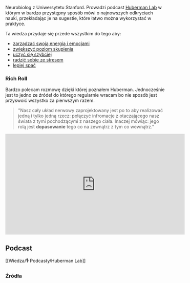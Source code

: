 Neurobiolog z Uniwersytetu Stanford. Prowadzi podcast [Huberman Lab](https://hubermanlab.com/) w którym w bardzo przystępny sposób mówi o najnowszych odkryciach nauki, przekładając je na sugestie, które łatwo można wykorzystać w praktyce.

Ta wiedza przydaje się przede wszystkim do tego aby: 
- [zarządzać swoją energią i emocjami](https://hubermanlab.com/the-science-of-emotions-relationships/)
- [zwiększyć poziom skupienia](https://hubermanlab.com/how-to-focus-to-change-your-brain/)
- [uczyć się szybciej](https://hubermanlab.com/using-failures-movement-and-balance-to-learn-faster/)
- [radzić sobie ze stresem](https://hubermanlab.com/tools-for-managing-stress-and-anxiety/)
- [lepiej spać](https://hubermanlab.com/master-your-sleep-and-be-more-alert-when-awake/)

### Rich Roll
Bardzo polecam rozmowę dzięki której poznałem Huberman. Jednocześnie jest to jedno ze źródeł do którego regularnie wracam bo nie sposób jest przyswoić wszystko za pierwszym razem. 

> "Nasz cały układ nerwowy zaprojektowany jest po to aby realizować jedną i tylko jedną rzecz: połączyć infromacje z otaczającego nasz świata z tymi pochodzącymi z naszego ciała. Inaczej mówiąc: jego rolą jest **dopasowanie** tego co na zewnątrz z tym co wewnątrz."

<iframe width="560" height="315" src="https://www.youtube.com/embed/SwQhKFMxmDY" title="YouTube video player" frameborder="0" allow="accelerometer; autoplay; clipboard-write; encrypted-media; gyroscope; picture-in-picture" allowfullscreen></iframe>

## Podcast
[[Wiedza/🎙 Podcasty/Huberman Lab]]

### Źródła
